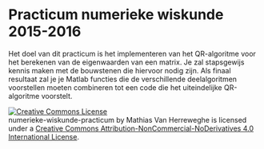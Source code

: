 # Practicum numerieke wiskunde 2015-2016

Het doel van dit practicum is het implementeren van het QR-algoritme voor het berekenen van de eigenwaarden van een matrix. 
Je zal stapsgewijs kennis maken met de bouwstenen die hiervoor nodig zijn. 
Als finaal resultaat  zal je je Matlab functies die de verschillende deelalgoritmen voorstellen moeten combineren tot een code die het uiteindelijke QR-algoritme voorstelt.


<a rel="license" href="http://creativecommons.org/licenses/by-nc-nd/4.0/"><img alt="Creative Commons License" style="border-width:0" src="https://i.creativecommons.org/l/by-nc-nd/4.0/88x31.png" /></a><br /><span xmlns:dct="http://purl.org/dc/terms/" property="dct:title">numerieke-wiskunde-practicum</span> by <span xmlns:cc="http://creativecommons.org/ns#" property="cc:attributionName">Mathias Van Herreweghe</span> is licensed under a <a rel="license" href="http://creativecommons.org/licenses/by-nc-nd/4.0/">Creative Commons Attribution-NonCommercial-NoDerivatives 4.0 International License</a>.
